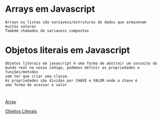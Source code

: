 # Arrays em Javascript
    Arrays ou listas são variaveis/estruturas de dados que armazenam muitos valores
    Também chamados de variaveis compostas

# Objetos literais em Javascript
    Objetos literais em javascript é uma forma de abstrair um conceito do mundo real no nosso código, podemos definir as propriedades e funções/metodos
    sem ter que criar uma classe.
    As propriedades são dividas por CHAVE e VALOR onde a chave é
    uma forma de acessar o valor

#
[Array](https://developer.mozilla.org/pt-BR/docs/Web/JavaScript/Reference/Global_Objects/Array)

[Objetos Literais](https://developer.mozilla.org/pt-BR/docs/Web/JavaScript/Reference/Operators/Object_initializer)
